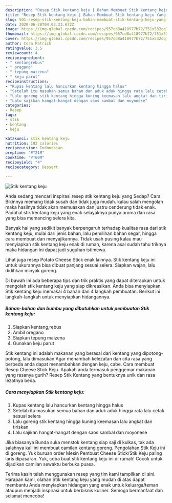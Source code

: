 ```yaml
---
description: "Resep Stik kentang keju | Bahan Membuat Stik kentang keju Yang Bikin Ngiler"
title: "Resep Stik kentang keju | Bahan Membuat Stik kentang keju Yang Bikin Ngiler"
slug: 501-resep-stik-kentang-keju-bahan-membuat-stik-kentang-keju-yang-bikin-ngiler
date: 2020-06-28T04:03:23.672Z
image: https://img-global.cpcdn.com/recipes/957cd8a418977b72/751x532cq70/stik-kentang-keju-foto-resep-utama.jpg
thumbnail: https://img-global.cpcdn.com/recipes/957cd8a418977b72/751x532cq70/stik-kentang-keju-foto-resep-utama.jpg
cover: https://img-global.cpcdn.com/recipes/957cd8a418977b72/751x532cq70/stik-kentang-keju-foto-resep-utama.jpg
author: Cora Patrick
ratingvalue: 3.5
reviewcount: 4
recipeingredient:
- " kentangrebus"
- " oregano"
- " tepung maizena"
- " keju parut"
recipeinstructions:
- "Kupas kentang lalu hancurkan kentang hingga halus"
- "Setelah itu masukan semua bahan dan aduk aduk hingga rata lalu cetak sesuai selera"
- "Lalu goreng stik kentang hingga kuning keemasan lalu angkat dan tiriskan"
- "Lalu sajikan hangat-hangat dengan saos sambal dan moyonese"
categories:
- Resep
tags:
- stik
- kentang
- keju

katakunci: stik kentang keju 
nutrition: 192 calories
recipecuisine: Indonesian
preptime: "PT21M"
cooktime: "PT60M"
recipeyield: "4"
recipecategory: Dessert

---
```



![Stik kentang keju](https://img-global.cpcdn.com/recipes/957cd8a418977b72/751x532cq70/stik-kentang-keju-foto-resep-utama.jpg)

Anda sedang mencari inspirasi resep stik kentang keju yang Sedap? Cara Bikinnya memang tidak susah dan tidak juga mudah. kalau salah mengolah maka hasilnya tidak akan memuaskan dan justru cenderung tidak enak. Padahal stik kentang keju yang enak selayaknya punya aroma dan rasa yang bisa memancing selera kita.

Banyak hal yang sedikit banyak berpengaruh terhadap kualitas rasa dari stik kentang keju, mulai dari jenis bahan, lalu pemilihan bahan segar, hingga cara membuat dan menyajikannya. Tidak usah pusing kalau mau menyiapkan stik kentang keju enak di rumah, karena asal sudah tahu triknya maka hidangan ini dapat jadi suguhan istimewa.

Lihat juga resep Potato Cheese Stick enak lainnya. Stik kentang keju ini untuk ukurannya bisa dibuat panjang sesuai selera. Siapkan wajan, lalu didihkan minyak goreng.


Di bawah ini ada beberapa tips dan trik praktis yang dapat diterapkan untuk mengolah stik kentang keju yang siap dikreasikan. Anda bisa menyiapkan Stik kentang keju memakai 4 bahan dan 4 langkah pembuatan. Berikut ini langkah-langkah untuk menyiapkan hidangannya.

<!--inarticleads1-->

##### Bahan-bahan dan bumbu yang dibutuhkan untuk pembuatan Stik kentang keju:

1. Siapkan  kentang,rebus
1. Ambil  oregano
1. Siapkan  tepung maizena
1. Gunakan  keju parut


Stik kentang ini adalah makanan yang berasal dari kentang yang dipotong-potong, lalu dimasukan Agar menambah kelezatan dan cita rasa yang berbeda anda dapat menambahkan dengan keju, cabe. Cara membuat Resep Cheese Stick Keju. Apakah anda termasuk penggemar makanan yang rasanya gurih? Resep Stik Kentang yang bentuknya unik dan rasa lezatnya beda. 

<!--inarticleads2-->

##### Cara menyiapkan Stik kentang keju:

1. Kupas kentang lalu hancurkan kentang hingga halus
1. Setelah itu masukan semua bahan dan aduk aduk hingga rata lalu cetak sesuai selera
1. Lalu goreng stik kentang hingga kuning keemasan lalu angkat dan tiriskan
1. Lalu sajikan hangat-hangat dengan saos sambal dan moyonese


Jika biasanya Bunda suka menstok kentang siap saji di kulkas, tak ada salahnya kali ini membuat camilan kentang goreng. Pengolahan Stik Keju ini di goreng. Yuk buruan order Mesin Pembuat Cheese Stick/Stik Keju paling laris dipasaran. Yuk, coba buat stik kentang keju ini di rumah! Cocok untuk dijadikan camilan sewaktu berbuka puasa. 

Terima kasih telah menggunakan resep yang tim kami tampilkan di sini. Harapan kami, olahan Stik kentang keju yang mudah di atas dapat membantu Anda menyiapkan hidangan yang enak untuk keluarga/teman ataupun menjadi inspirasi untuk berbisnis kuliner. Semoga bermanfaat dan selamat mencoba!

